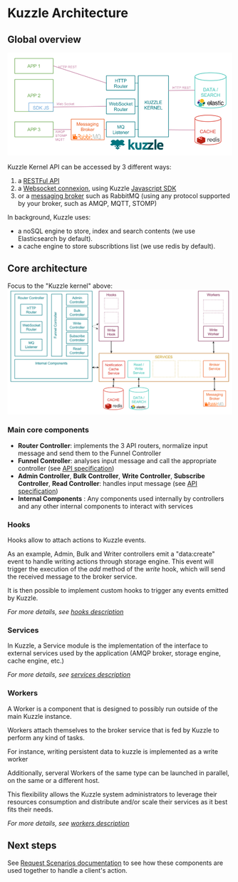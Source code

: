 # Kuzzle Architecture

## Global overview

![archi_fonctionnal](images/kuzzle_functional_architecture.png)

Kuzzle Kernel API can be accessed by 3 different ways:
1. a [RESTFul API](api-specifications.md#REST)
2. a [Websocket connexion](api-specifications.md#Websocket), using Kuzzle [Javascript SDK](https://stash.kaliop.net/projects/LABS/repos/kuzzle-sdk-js)
3. or a [messaging broker](api-specifications.md#AMQP-STOMP-MQTT) such as RabbitMQ (using any protocol supported by your broker, such as AMQP, MQTT, STOMP)

In background, Kuzzle uses:
* a noSQL engine to store, index and search contents (we use Elasticsearch by default).
* a cache engine to store subscribtions list (we use redis by default).

## Core architecture

Focus to the "Kuzzle kernel" above:
![archi_core](images/kuzzle_core_architecture.png)

### Main core components

* **Router Controller**: implements the 3 API routers, normalize input message and send them to the Funnel Controller
* **Funnel Controller**: analyses input message and call the appropriate controller (see [API specification](api-specifications.md))
* **Admin Controller**, **Bulk Controller**, **Write Controller**, **Subscribe Controller**, **Read Controller**: handles input message (see [API specification](api-specifications.md))
* **Internal Components** : Any components used internally by controllers and any other internal components to interact with services

### Hooks

Hooks allow to attach actions to Kuzzle events.

As an example, Admin, Bulk and Writer controllers emit a "data:create" event to handle writing actions through storage engine.
This event will trigger the execution of the *add* method of the *write* hook, which will send the received message to the broker service.

It is then possible to implement custom hooks to trigger any events emitted by Kuzzle.

_For more details, see [hooks description](../lib/hooks/README.md)_

### Services

In Kuzzle, a Service module is the implementation of the interface to external services used by the application (AMQP broker, storage engine, cache engine, etc.)

_For more details, see [services description](../lib/services/README.md)_

### Workers

A Worker is a component that is designed to possibly run outside of the main Kuzzle instance.

Workers attach themselves to the broker service that is fed by Kuzzle to perform any kind of tasks.

For instance, writing persistent data to kuzzle is implemented as a write worker

Additionally, serveral Workers of the same type can be launched in parallel, on the same or a different host.

This flexibility allows the Kuzzle system administrators to leverage their resources consumption and distribute and/or scale their services as it best fits their needs.


_For more details, see [workers description](../lib/workers/README.md)_

## Next steps

See [Request Scenarios documentation](request_scenarios/README.md) to see how these components are used together to handle a client's action.

